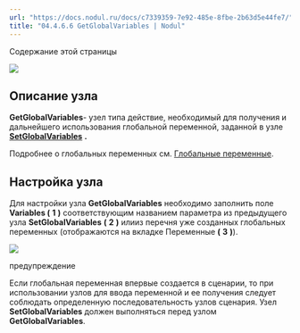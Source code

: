 ```yaml
---
url: "https://docs.nodul.ru/docs/c7339359-7e92-485e-8fbe-2b63d5e44fe7/"
title: "04.4.6.6 GetGlobalVariables | Nodul"
---
```


Содержание этой страницы

![](https://docs.nodul.ru/img/notion/3a433820-441c-458a-b4fd-faf7cec6591e/Untitled.png)

## Описание узла [​](https://docs.nodul.ru/docs/c7339359-7e92-485e-8fbe-2b63d5e44fe7/\#%D0%BE%D0%BF%D0%B8%D1%81%D0%B0%D0%BD%D0%B8%D0%B5-%D1%83%D0%B7%D0%BB%D0%B0 "Прямая ссылка на Описание узла")

**GetGlobalVariables**\- узел типа действие, необходимый для получения и дальнейшего использования глобальной переменной, заданной в узле **[SetGlobalVariables](https://docs.nodul.ru/docs/d6158b59-9e40-4dfa-b280-b743634df48d)** **.**

Подробнее о глобальных переменных см. [Глобальные переменные](https://docs.nodul.ru/docs/2eed39cc-e2e9-42c2-989f-f4d59beab491).

## Настройка узла [​](https://docs.nodul.ru/docs/c7339359-7e92-485e-8fbe-2b63d5e44fe7/\#%D0%BD%D0%B0%D1%81%D1%82%D1%80%D0%BE%D0%B9%D0%BA%D0%B0-%D1%83%D0%B7%D0%BB%D0%B0 "Прямая ссылка на Настройка узла")

Для настройки узла **GetGlobalVariables** необходимо заполнить поле **Variables (** **1** **)** соответствующим названием параметра из предыдущего узла **SetGlobalVariables** **(** **2** **)** илииз перечня уже созданных глобальных переменных (отображаются на вкладке Переменные **(** **3** **)**).

![](https://docs.nodul.ru/img/notion/ded867aa-e857-43a5-a381-e3e93ffb6b86/Untitled.png)

предупреждение

Если глобальная переменная впервые создается в сценарии, то при использовании узлов для ввода переменной и ее получения следует соблюдать определенную последовательность узлов сценария. Узел **SetGlobalVariables** должен выполняться перед узлом **GetGlobalVariables**.